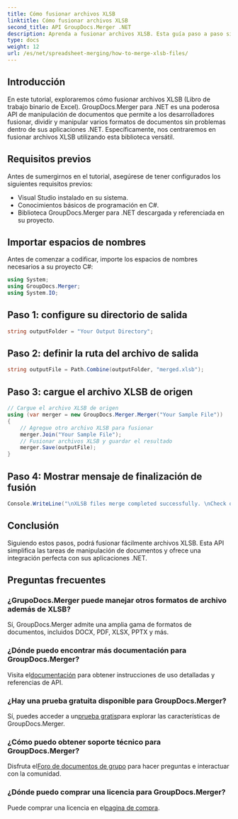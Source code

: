 ```yaml
---
title: Cómo fusionar archivos XLSB
linktitle: Cómo fusionar archivos XLSB
second_title: API GroupDocs.Merger .NET
description: Aprenda a fusionar archivos XLSB. Esta guía paso a paso simplifica las tareas de manipulación de documentos.
type: docs
weight: 12
url: /es/net/spreadsheet-merging/how-to-merge-xlsb-files/
---
```

## Introducción
En este tutorial, exploraremos cómo fusionar archivos XLSB (Libro de trabajo binario de Excel). GroupDocs.Merger para .NET es una poderosa API de manipulación de documentos que permite a los desarrolladores fusionar, dividir y manipular varios formatos de documentos sin problemas dentro de sus aplicaciones .NET. Específicamente, nos centraremos en fusionar archivos XLSB utilizando esta biblioteca versátil.
## Requisitos previos
Antes de sumergirnos en el tutorial, asegúrese de tener configurados los siguientes requisitos previos:
- Visual Studio instalado en su sistema.
- Conocimientos básicos de programación en C#.
- Biblioteca GroupDocs.Merger para .NET descargada y referenciada en su proyecto.
  

## Importar espacios de nombres
Antes de comenzar a codificar, importe los espacios de nombres necesarios a su proyecto C#:
```csharp
using System; 
using GroupDocs.Merger;
using System.IO;
```
## Paso 1: configure su directorio de salida
```csharp
string outputFolder = "Your Output Directory";
```
## Paso 2: definir la ruta del archivo de salida
```csharp
string outputFile = Path.Combine(outputFolder, "merged.xlsb");
```
## Paso 3: cargue el archivo XLSB de origen
```csharp
// Cargue el archivo XLSB de origen
using (var merger = new GroupDocs.Merger.Merger("Your Sample File"))
{
    // Agregue otro archivo XLSB para fusionar
    merger.Join("Your Sample File");
    // Fusionar archivos XLSB y guardar el resultado
    merger.Save(outputFile);
}
```
## Paso 4: Mostrar mensaje de finalización de fusión
```csharp
Console.WriteLine("\nXLSB files merge completed successfully. \nCheck output in {0}", outputFolder);
```

## Conclusión
Siguiendo estos pasos, podrá fusionar fácilmente archivos XLSB. Esta API simplifica las tareas de manipulación de documentos y ofrece una integración perfecta con sus aplicaciones .NET.

## Preguntas frecuentes
### ¿GrupoDocs.Merger puede manejar otros formatos de archivo además de XLSB?
Sí, GroupDocs.Merger admite una amplia gama de formatos de documentos, incluidos DOCX, PDF, XLSX, PPTX y más.
### ¿Dónde puedo encontrar más documentación para GroupDocs.Merger?
 Visita el[documentación](https://reference.groupdocs.com/merger/net/) para obtener instrucciones de uso detalladas y referencias de API.
### ¿Hay una prueba gratuita disponible para GroupDocs.Merger?
 Sí, puedes acceder a un[prueba gratis](https://releases.groupdocs.com/)para explorar las características de GroupDocs.Merger.
### ¿Cómo puedo obtener soporte técnico para GroupDocs.Merger?
 Disfruta el[Foro de documentos de grupo](https://forum.groupdocs.com/c/merger/32) para hacer preguntas e interactuar con la comunidad.
### ¿Dónde puedo comprar una licencia para GroupDocs.Merger?
 Puede comprar una licencia en el[pagina de compra](https://purchase.groupdocs.com/buy).